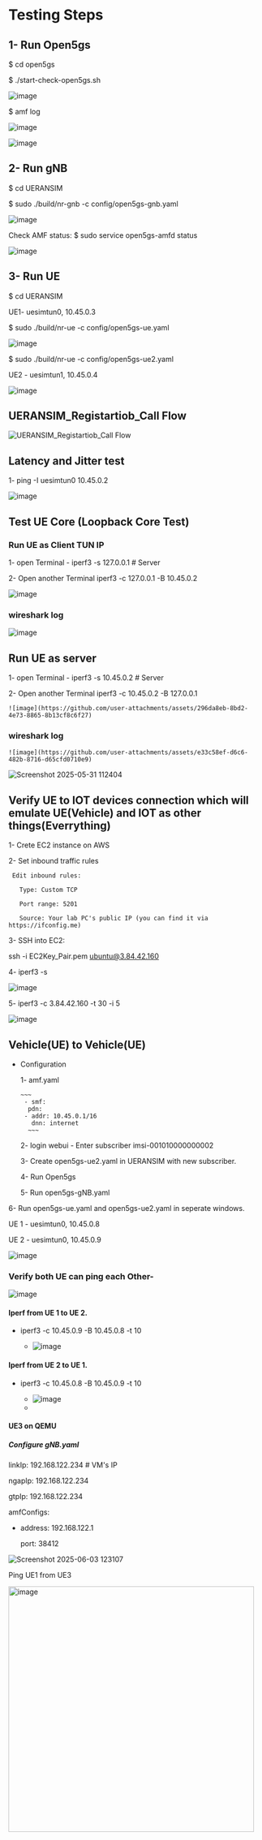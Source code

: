# Testing Steps

## 1- Run Open5gs

   $ cd open5gs
   
   $ ./start-check-open5gs.sh

   ![image](https://github.com/user-attachments/assets/7039b3ea-8224-4bc0-9456-d786706e37b8)
   


   $ amf log

   ![image](https://github.com/user-attachments/assets/12eff0dd-ac0c-450d-9c3f-163ab81a4df5)

   ![image](https://github.com/user-attachments/assets/6bfbbd82-c268-44bc-a28b-332a196cb2c0)

   


## 2- Run gNB

   $ cd UERANSIM
   
   $ sudo ./build/nr-gnb -c config/open5gs-gnb.yaml
   
   ![image](https://github.com/user-attachments/assets/9e6333e2-988b-4507-9887-1186efc9784f)



   Check AMF status:
    $ sudo service open5gs-amfd status

   ![image](https://github.com/user-attachments/assets/f93b6c50-b714-4aa4-8088-3cc766884a1c)



## 3-  Run UE

   $ cd UERANSIM
   
   UE1- uesimtun0, 10.45.0.3
   
   $ sudo ./build/nr-ue -c config/open5gs-ue.yaml
   
   ![image](https://github.com/user-attachments/assets/b4907c41-80f5-41f7-a91a-ae55484c7c99)
   
   $ sudo ./build/nr-ue -c config/open5gs-ue2.yaml

   UE2 - uesimtun1, 10.45.0.4

   ![image](https://github.com/user-attachments/assets/5c9dd830-a0a2-4946-8bf3-d37ab720d3f9)



   ## UERANSIM_Registartiob_Call Flow

   ![UERANSIM_Registartiob_Call Flow](https://github.com/user-attachments/assets/2f616b98-64c5-4721-9846-ad4c97fec2df)

## Latency and Jitter test

   1- ping -I uesimtun0 10.45.0.2

   ![image](https://github.com/user-attachments/assets/d8fc0194-8cc5-473d-9b5d-0ee85a8b4075)


## Test UE Core (Loopback Core Test)

### Run UE as Client TUN IP 

   1- open Terminal - iperf3 -s 127.0.0.1 # Server

   2- Open another Terminal iperf3 -c 127.0.0.1 -B 10.45.0.2

   ![image](https://github.com/user-attachments/assets/ccda3fda-6c14-4690-a36e-c31e09c490d5)



### wireshark log

![image](https://github.com/user-attachments/assets/e9200505-215e-412a-be63-f214aba6e383)


## Run UE as server

   1- open Terminal - iperf3 -s 10.45.0.2 # Server

   2- Open another Terminal iperf3 -c 10.45.0.2 -B 127.0.0.1

    ![image](https://github.com/user-attachments/assets/296da8eb-8bd2-4e73-8865-8b13cf8c6f27)

 ### wireshark log

    ![image](https://github.com/user-attachments/assets/e33c58ef-d6c6-482b-8716-d65cfd0710e9)



   ![Screenshot 2025-05-31 112404](https://github.com/user-attachments/assets/5788d467-f9fa-4bf3-94cd-bb9e12447d4e)


## Verify UE to IOT devices connection which will emulate UE(Vehicle) and IOT as other things(Everrything)

   1- Crete EC2 instance on AWS

   2- Set inbound traffic rules

     Edit inbound rules:
  
       Type: Custom TCP
    
       Port range: 5201
    
       Source: Your lab PC's public IP (you can find it via https://ifconfig.me)
    
   3- SSH into EC2:
   
   ssh -i EC2Key_Pair.pem ubuntu@3.84.42.160

   4- iperf3 -s

   ![image](https://github.com/user-attachments/assets/d927ef47-301b-4197-ba99-23c1236e86e2)


   5- iperf3 -c 3.84.42.160 -t 30 -i 5

   ![image](https://github.com/user-attachments/assets/0c49a053-2137-44e1-8220-28a657f24451)


## Vehicle(UE) to Vehicle(UE)

 - Configuration
   
    1- amf.yaml
 
       ~~~
        - smf:
         pdn:
        - addr: 10.45.0.1/16
          dnn: internet
         ~~~
     2- login webui - Enter subscriber
            imsi-001010000000002

     3- Create open5gs-ue2.yaml in UERANSIM with new subscriber.

     4- Run Open5gs

     5- Run open5gs-gNB.yaml

  6- Run open5gs-ue.yaml and open5gs-ue2.yaml in seperate windows.

   UE 1 - uesimtun0, 10.45.0.8

   UE 2 - uesimtun0, 10.45.0.9

   ![image](https://github.com/user-attachments/assets/c8577ee6-b2af-4398-b0ad-e3f503f81f37)


   ### Verify both UE can ping each Other-

   ![image](https://github.com/user-attachments/assets/4157d1a6-cfe0-47ee-9346-c084de3aa0b3)


   #### Iperf from UE 1 to UE 2.

   - iperf3 -c 10.45.0.9 -B 10.45.0.8 -t 10

      - ![image](https://github.com/user-attachments/assets/ab76c57c-09bb-41aa-8d8c-c32b87f0a8d2)


   #### Iperf from UE 2 to UE 1.

  - iperf3 -c 10.45.0.8 -B 10.45.0.9 -t 10

     - ![image](https://github.com/user-attachments/assets/22a7c1cd-d5fc-42dd-98b7-bf6829027173)
     - 

#### UE3 on QEMU

##### Configure gNB.yaml

   linkIp: 192.168.122.234   # VM's IP
   
   ngapIp: 192.168.122.234
   
   gtpIp: 192.168.122.234

amfConfigs:

  - address: 192.168.122.1
    
    port: 38412


![Screenshot 2025-06-03 123107](https://github.com/user-attachments/assets/b6008a86-3c93-476f-bda7-c0b4d31711c6)

Ping UE1 from UE3

<img width="484" alt="image" src="https://github.com/user-attachments/assets/a2fac226-a694-4768-a5f9-68980208c5b5" />


 

